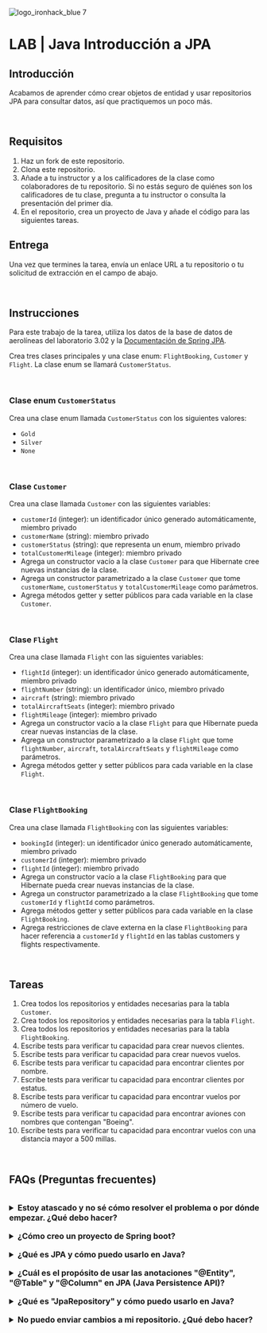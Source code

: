 
![logo_ironhack_blue 7](https://user-images.githubusercontent.com/23629340/40541063-a07a0a8a-601a-11e8-91b5-2f13e4e6b441.png)

# LAB | Java Introducción a JPA

## Introducción

Acabamos de aprender cómo crear objetos de entidad y usar repositorios JPA para consultar datos, así que practiquemos un poco más.

<br>

## Requisitos

1. Haz un fork de este repositorio.
2. Clona este repositorio.
3. Añade a tu instructor y a los calificadores de la clase como colaboradores de tu repositorio. Si no estás seguro de quiénes son los calificadores de tu clase, pregunta a tu instructor o consulta la presentación del primer día.
4. En el repositorio, crea un proyecto de Java y añade el código para las siguientes tareas.

## Entrega

Una vez que termines la tarea, envía un enlace URL a tu repositorio o tu solicitud de extracción en el campo de abajo.

<br>

## Instrucciones

Para este trabajo de la tarea, utiliza los datos de la base de datos de aerolíneas del laboratorio 3.02 y la [Documentación de Spring JPA](https://docs.spring.io/spring-data/jpa/docs/current/reference/html/#jpa.query-methods.query-creation).

Crea tres clases principales y una clase enum: `FlightBooking`, `Customer` y `Flight`. La clase enum se llamará `CustomerStatus`.

<br>  

### Clase enum `CustomerStatus`

Crea una clase enum llamada `CustomerStatus` con los siguientes valores:

- `Gold`
- `Silver`
- `None`

<br>  

### Clase `Customer`

Crea una clase llamada `Customer` con las siguientes variables:

- `customerId` (integer): un identificador único generado automáticamente, miembro privado
- `customerName` (string): miembro privado
- `customerStatus` (string): que representa un enum, miembro privado
- `totalCustomerMileage` (integer): miembro privado
- Agrega un constructor vacío a la clase `Customer` para que Hibernate cree nuevas instancias de la clase.
- Agrega un constructor parametrizado a la clase `Customer` que tome `customerName`, `customerStatus` y `totalCustomerMileage` como parámetros.
- Agrega métodos getter y setter públicos para cada variable en la clase `Customer`.

<br>  

### Clase `Flight`

Crea una clase llamada `Flight` con las siguientes variables:

- `flightId` (integer): un identificador único generado automáticamente, miembro privado
- `flightNumber` (string): un identificador único, miembro privado
- `aircraft` (string): miembro privado
- `totalAircraftSeats` (integer): miembro privado
- `flightMileage` (integer): miembro privado
- Agrega un constructor vacío a la clase `Flight` para que Hibernate pueda crear nuevas instancias de la clase.
- Agrega un constructor parametrizado a la clase `Flight` que tome `flightNumber`, `aircraft`, `totalAircraftSeats` y `flightMileage` como parámetros.
- Agrega métodos getter y setter públicos para cada variable en la clase `Flight`.

<br>  

### Clase `FlightBooking`

Crea una clase llamada `FlightBooking` con las siguientes variables:

- `bookingId` (integer): un identificador único generado automáticamente, miembro privado
- `customerId` (integer): miembro privado
- `flightId` (integer): miembro privado
- Agrega un constructor vacío a la clase `FlightBooking` para que Hibernate pueda crear nuevas instancias de la clase.
- Agrega un constructor parametrizado a la clase `FlightBooking` que tome `customerId` y `flightId` como parámetros.
- Agrega métodos getter y setter públicos para cada variable en la clase `FlightBooking`.
- Agrega restricciones de clave externa en la clase `FlightBooking` para hacer referencia a `customerId` y `flightId` en las tablas customers y flights respectivamente.

<br>  

## Tareas

1. Crea todos los repositorios y entidades necesarias para la tabla `Customer`.
2. Crea todos los repositorios y entidades necesarias para la tabla `Flight`.
3. Crea todos los repositorios y entidades necesarias para la tabla `FlightBooking`.
4. Escribe tests para verificar tu capacidad para crear nuevos clientes.
5. Escribe tests para verificar tu capacidad para crear nuevos vuelos.
6. Escribe tests para verificar tu capacidad para encontrar clientes por nombre.
7. Escribe tests para verificar tu capacidad para encontrar clientes por estatus.
8. Escribe tests para verificar tu capacidad para encontrar vuelos por número de vuelo.
9. Escribe tests para verificar tu capacidad para encontrar aviones con nombres que contengan "Boeing".
10. Escribe tests para verificar tu capacidad para encontrar vuelos con una distancia mayor a 500 millas.


<br>  

## FAQs (Preguntas frecuentes)

<br>

<details>  
  <summary style="font-size: 16px; cursor: pointer; outline: none; font-weight: bold;">Estoy atascado y no sé cómo resolver el problema o por dónde empezar. ¿Qué debo hacer?</summary>  

 <br> <!-- ✅ -->  

Si estás atascado en tu código y no sabes cómo resolver el problema o por dónde empezar, debes dar un paso atrás y tratar de formular una pregunta clara y directa sobre el problema específico que enfrentas. El proceso que seguirás al tratar de definir esta pregunta te ayudará a limitar el problema y a encontrar soluciones potenciales.

Por ejemplo, ¿estás enfrentando un problema porque no entiendes el concepto o estás recibiendo un mensaje de error que no sabes cómo arreglar? Por lo general, es útil intentar formular el problema de la manera más clara posible, incluyendo cualquier mensaje de error que estés recibiendo. Esto puede ayudarte a comunicar el problema a otras personas y, potencialmente, a obtener ayuda de tus compañeros o recursos en línea.

Una vez que tengas una comprensión clara del problema, deberías poder comenzar a trabajar hacia la solución.

</details>  

<br>

<details>    
 <summary style="font-size: 16px; cursor: pointer; outline: none; font-weight: bold;">¿Cómo creo un proyecto de Spring boot?</summary>   

 <br> <!-- ✅ -->    

Spring boot es un framework para crear aplicaciones autónomas y de calidad de producción que son fáciles de lanzar y ejecutar. La mejor manera de crear un proyecto de Spring boot es usar el sitio web Spring Initializer. El sitio web proporciona una manera conveniente de generar una estructura básica de proyecto con todas las dependencias y configuraciones necesarias.

- Paso 1: Ve a [start.spring.io](https://start.spring.io/)
- Paso 2: Elige el tipo de proyecto que desea crear, como Maven o Gradle.
- Paso 3: Selecciona la versión de Spring Boot que deseas utilizar.
- Paso 4: Elige las dependencias que necesitas para su proyecto. Algunas dependencias comunes incluyen web, jpa y data-jpa.
- Paso 5: Haz clic en el botón "Generar" para descargar los archivos del proyecto.

Como alternativa, puedes usar un Entorno de Desarrollo Integrado (IDE) como Eclipse o IntelliJ IDEA. Estos IDEs tienen complementos para crear proyectos de Spring boot, lo que facilita la configuración del entorno y el inicio de la codificación.

</details>   

<br>

<details>    
 <summary style="font-size: 16px; cursor: pointer; outline: none; font-weight: bold;">¿Qué es JPA y cómo puedo usarlo en Java?</summary>
 
 <!-- ✅ -->    

JPA significa Interfaz de Persistencia Java, que es una especificación Java para acceder, persistir y gestionar datos entre objetos Java y una base de datos relacional. JPA proporciona una interfaz estándar para acceder a bases de datos, reduciendo la necesidad de código personalizado de acceso a datos y permitiendo una gestión eficiente de las conexiones a la base de datos.

Para usar JPA en Java, necesitarás incluir las dependencias necesarias en tu proyecto, como la implementación JPA de Hibernate y crear clases de entidades para representar tus datos. Estas clases de entidades serán anotadas con anotaciones específicas de JPA, como `@Entity` y `@Id`, para indicar la asignación entre la clase Java y la tabla de la base de datos.

Aquí hay un fragmento de código para mostrar cómo crear una clase de entidad JPA en Java:

  ```java
  @Entity
  public class Employee {
    @Id
    @GeneratedValue(strategy=GenerationType.IDENTITY)
    private int id;

    private String name;
    private int age;
    private String position;

    // Getters and Setters for the attributes
  }
  ```  

</details>   

<br>

<details>    
 <summary style="font-size: 16px; cursor: pointer; outline: none; font-weight: bold;">¿Cuál es el propósito de usar las anotaciones "@Entity", "@Table" y "@Column" en JPA (Java Persistence API)?</summary>   

<!-- ✅ -->    

Las anotaciones `@Entity`, `@Table` y `@Column` en JPA (Java Persistence API) se utilizan para mapear objetos Java a tablas de bases de datos relacionales.

`@Entity` se utiliza para marcar una clase como una entidad persistente. Esto significa que las instancias de la clase pueden almacenarse en una base de datos.

`@Table` se utiliza para definir el nombre de la tabla de base de datos a la que se asignará la entidad.

`@Column` se utiliza para definir las columnas en la tabla que corresponden a los atributos de la entidad.

Aquí hay un ejemplo de cómo usar estas anotaciones:

  ```java
  @Entity
  @Table(name="employee")
  public class Employee {

    @Id
    @GeneratedValue(strategy=GenerationType.AUTO)
    @Column(name="id")
    private int id;

    @Column(name="first_name")
    private String firstName;

    @Column(name="last_name")
    private String lastName;

    //getters and setters
  }
  ```

  En este ejemplo, la clase `Employee` se marca como una entidad persistente usando la anotación `@Entity`. El nombre de la tabla de base de datos se define usando la anotación `@Table` como "employee" (empleado). Los atributos `id`, `firstName` y `lastName` se mapean a columnas en la tabla "employee" (empleado) usando la anotación `@Column`.  
  
</details>   

<br>

<details>    
 <summary style="font-size: 16px; cursor: pointer; outline: none; font-weight: bold;">¿Qué es "JpaRepository" y cómo puedo usarlo en Java?</summary>   
 
 <br> <!-- ✅ -->    
  
  `JpaRepository` es una interfaz de Spring Data que extiende la interfaz `PagingAndSortingRepository`. Proporciona todas las operaciones básicas **CRUD (Create, Read, Update, Delete)** (Crear, Leer, Actualizar, Eliminar) y métodos adicionales para trabajar con **JPA (Java Persistence API)** para interactuar con la base de datos.  
  
  Para usar JpaRepository en su proyecto, siga los siguientes pasos:  
  
  Paso 1: Importa las bibliotecas necesarias  
  
  ```java
  import org.springframework.data.jpa.repository.JpaRepository;
  ```

  Paso 2: Crea una interfaz que extienda `JpaRepository`  
  
  ```java
  public interface MyRepository extends JpaRepository<MyEntity, Long> {

  }
  ```

  **Nota**: En el código anterior, `MyEntity` es la clase de entidad con la que desea interactuar y Long es el tipo de la clave primaria de `MyEntity`.  
    
  Paso 3: Inyecta la interfaz en la clase donde la desees usar.  
  
  ```java
  @Autowired
  private MyRepository myRepository;
  ```

  Paso 4: Ahora puedes usar los métodos proporcionados por `JpaRepository` para interactuar con la base de datos, por ejemplo:  
    
  ```java
  MyEntity myEntity = new MyEntity();
  myRepository.save(myEntity);
  ```

  Con los pasos anteriores, ahora puedes usar `JpaRepository` para interactuar con la base de datos en tu proyecto de Java.  
  
</details>   

<br>

<details>
  <summary style="font-size: 16px; cursor: pointer; outline: none; font-weight: bold;">No puedo enviar cambios a mi repositorio. ¿Qué debo hacer?</summary>

  <!-- ✅ -->

  Si no puedes enviar cambios a tu repositorio, aquí hay algunos pasos que puedes seguir:

  1. Verifica tu conexión a internet: Asegúrate de que tu conexión a internet sea estable y funcione.
  2. Verifica la URL de tu repositorio: Asegúrate de estar usando la URL correcta de tu repositorio para enviar tus cambios.
  3. Revisa tus credenciales de Git: Asegúrate de que tus credenciales de Git estén actualizadas y correctas. Puedes revisar tus credenciales usando el siguiente comando:

  ```bash
  git config --list
  ```

  4. Actualiza tu repositorio local: Antes de enviar cambios, asegúrate de que tu repositorio local esté actualizado con el repositorio remoto. Puedes actualizar tu repositorio local usando el siguiente comando:

  ```bash
  git fetch origin
  ```

  5. Revisa posibles conflictos: Si hay conflictos entre tu repositorio local y el repositorio remoto, resuélvelos antes de enviar cambios.
  6. Envía cambios: Una vez que hayas resuelto los conflictos y actualizado tu repositorio local, puedes intentar enviar cambios nuevamente usando el siguiente comando:

  ```bash
  git push origin <branch_name>
  ```

</details>